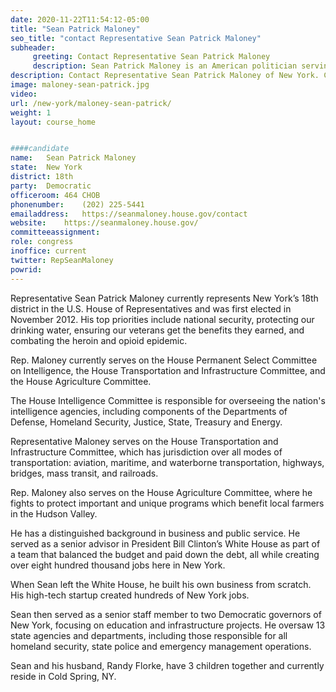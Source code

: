 ```yaml
---
date: 2020-11-22T11:54:12-05:00
title: "Sean Patrick Maloney"
seo_title: "contact Representative Sean Patrick Maloney"
subheader:
     greeting: Contact Representative Sean Patrick Maloney 
     description: Sean Patrick Maloney is an American politician serving as the U.S. Representative for New York's 18th congressional district since 2013. The district serves a large swath of exurban territory north of New York City, including Poughkeepsie and Newburgh. He is a member of the Democratic Party.
description: Contact Representative Sean Patrick Maloney of New York. Contact information for Sean Patrick Maloney includes email address, phone number, and mailing address.
image: maloney-sean-patrick.jpg
video: 
url: /new-york/maloney-sean-patrick/
weight: 1
layout: course_home


####candidate
name:	Sean Patrick Maloney
state:	New York
district: 18th
party:	Democratic
officeroom:	464 CHOB
phonenumber:	(202) 225-5441
emailaddress:	https://seanmaloney.house.gov/contact
website:	https://seanmaloney.house.gov/
committeeassignment: 
role: congress
inoffice: current
twitter: RepSeanMaloney
powrid: 
---
```

Representative Sean Patrick Maloney currently represents New York’s 18th district in the U.S. House of Representatives and was first elected in November 2012. His top priorities include national security, protecting our drinking water, ensuring our veterans get the benefits they earned, and combating the heroin and opioid epidemic.

Rep. Maloney currently serves on the House Permanent Select Committee on Intelligence, the House Transportation and Infrastructure Committee, and the House Agriculture Committee. 

The House Intelligence Committee is responsible for overseeing the nation's intelligence agencies, including components of the Departments of Defense, Homeland Security, Justice, State, Treasury and Energy. 

Representative Maloney serves on the House Transportation and Infrastructure Committee, which has jurisdiction over all modes of transportation: aviation, maritime, and waterborne transportation, highways, bridges, mass transit, and railroads. 

Rep. Maloney also serves on the House Agriculture Committee, where he fights to protect important and unique programs which benefit local farmers in the Hudson Valley. 

He has a distinguished background in business and public service. He served as a senior advisor in President Bill Clinton’s White House as part of a team that balanced the budget and paid down the debt, all while creating over eight hundred thousand jobs here in New York.

When Sean left the White House, he built his own business from scratch. His high-tech startup created hundreds of New York jobs.

Sean then served as a senior staff member to two Democratic governors of New York, focusing on education and infrastructure projects. He oversaw 13 state agencies and departments, including those responsible for all homeland security, state police and emergency management operations.

Sean and his husband, Randy Florke, have 3 children together and currently reside in Cold Spring, NY.

